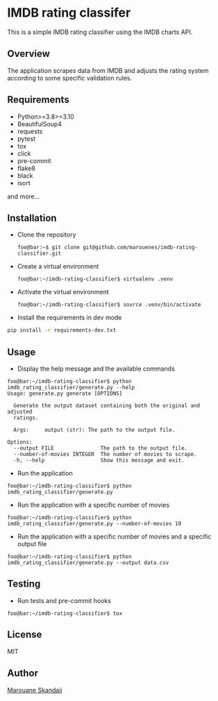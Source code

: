 # IMDB rating classifer

This is a simple IMDB rating classifier using the IMDB charts API.

## Overview

The application scrapes data from IMDB and adjusts the rating system according to some specific validation rules.

## Requirements

- Python>=3.8>=3.10
- BeautifulSoup4
- requests
- pytest
- tox
- click
- pre-commit
- flake8
- black
- isort

and more...

## Installation

- Clone the repository

  ```console
  foo@bar:~$ git clone git@github.com/marouenes/imdb-rating-classifier.git
  ```

- Create a virtual environment

  ```console
  foo@bar:~/imdb-rating-classifier$ virtualenv .venv
  ```

- Activate the virtual environment

  ```console
  foo@bar:~/imdb-rating-classifier$ source .venv/bin/activate
  ```

- Install the requirements in dev mode

```bash
pip install -r requirements-dev.txt
```

## Usage

- Display the help message and the available commands

```console
foo@bar:~/imdb-rating-classifier$ python imdb_rating_classifier/generate.py --help
Usage: generate.py generate [OPTIONS]

  Generate the output dataset containing both the original and adjusted
  ratings.

  Args:     output (str): The path to the output file.

Options:
  --output FILE               The path to the output file.
  --number-of-movies INTEGER  The number of movies to scrape.
  -h, --help                  Show this message and exit.
```

- Run the application

```console
foo@bar:~/imdb-rating-classifier$ python imdb_rating_classifier/generate.py
```

- Run the application with a specific number of movies

```console
foo@bar:~/imdb-rating-classifier$ python imdb_rating_classifier/generate.py --number-of-movies 10
```

- Run the application with a specific number of movies and a specific output file

```console
foo@bar:~/imdb-rating-classifier$ python imdb_rating_classifier/generate.py --output data.csv
```

## Testing

- Run tests and pre-commit hooks

```console
foo@bar:~/imdb-rating-classifier$ tox
```

## License

MIT

## Author

[Marouane Skandaji](mailto:marouane.skandaji@gmail.com)
